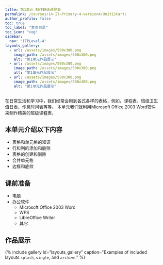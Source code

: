 ```yaml
---
title: 第1单元 制作班级课程表
permalink: /courses/14-IT-Primary-4-version4/Unit1Start/
author_profile: false
toc: true
toc_label: "本页目录"
toc_icon: "cog"
sidebar:
  nav: "ITPLevel-4"
layouts_gallery:
  - url: /assets/images/500x300.png
    image_path: /assets/images/500x300.png
    alt: "第1单元作品展示"
  - url: /assets/images/500x300.png
    image_path: /assets/images/500x300.png
    alt: "第1单元作品展示"
  - url: /assets/images/500x300.png
    image_path: /assets/images/500x300.png
    alt: "第1单元作品展示"
---
```

  在日常生活和学习中，我们经常会用到各式各样的表格，例如，课程表、班级卫生值日表、作息时间表等等。
  本单元我们就利用Microsoft Office 2003 Word软件来制作精美的班级课程表。
## 本单元介绍以下内容
- 表格和单元格的知识
- 行和列的添加和删除
- 表格的创建和删除
- 合并单元格
- 边框和底纹

## 课前准备
- 电脑
- 办公软件
  - Microsoft Office 2003 Word
  - WPS
  - LibreOffice Writer
  - 其它
  
## 作品展示
{% include gallery id="layouts_gallery" caption="Examples of included layouts `splash`, `single`, and `archive`." %}
